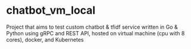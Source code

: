 # chatbot_vm_local
Project that aims to test custom chatbot &amp; tfidf service written in Go &amp; Python using gRPC and REST API, hosted on virtual machine (cpu with 8 cores), docker, and Kubernetes 
